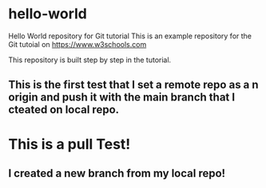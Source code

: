 # hello-world
Hello World repository for Git tutorial
This is an example repository for the Git tutoial on https://www.w3schools.com

This repository is built step by step in the tutorial.

## This is the first test that I set a remote repo as a n origin and push it with the main branch that I cteated on local repo.
# This is a pull Test!

## I created a new branch from my local repo!